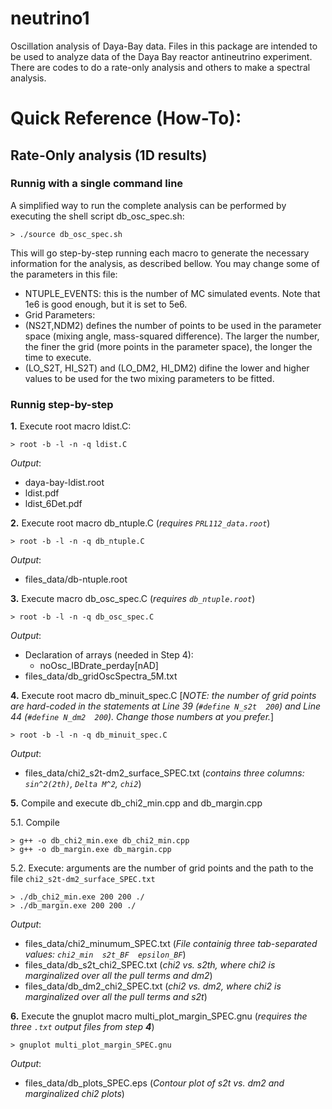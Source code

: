 # neutrino1
Oscillation analysis of Daya-Bay data.
Files in this package are intended to be used to analyze data of the Daya Bay reactor antineutrino experiment. There are codes to do a rate-only analysis and others to make a spectral analysis.

# Quick Reference (How-To):

## Rate-Only analysis (1D results)

### Runnig with a single command line
A simplified way to run the complete analysis can be performed by executing the shell script db_osc_spec.sh:

    > ./source db_osc_spec.sh

This will go step-by-step running each macro to generate the necessary information for the analysis, as described bellow. You may change some of the parameters in this file:

- NTUPLE_EVENTS: this is the number of MC simulated events. Note that 1e6 is good enough, but it is set to 5e6.
- Grid Parameters:
- (NS2T,NDM2) defines the number of points to be used in the parameter space (mixing angle, mass-squared difference). The larger the number, the finer the grid (more points in the parameter space), the longer the time to execute.
- (LO_S2T, HI_S2T) and (LO_DM2, HI_DM2) difine the lower and higher values to be used for the two mixing parameters to be fitted.


### Runnig step-by-step
**1.** Execute root macro ldist.C:

    > root -b -l -n -q ldist.C

_Output_:  
- daya-bay-ldist.root
- ldist.pdf
- ldist_6Det.pdf

**2.** Execute root macro db_ntuple.C (_requires `PRL112_data.root`_)

    > root -b -l -n -q db_ntuple.C

_Output_:  
- files_data/db-ntuple.root

**3.** Execute macro db_osc_spec.C (_requires `db_ntuple.root`_)

    > root -b -l -n -q db_osc_spec.C

_Output_:
- Declaration of arrays (needed in Step 4): 
    - noOsc_IBDrate_perday[nAD]
- files_data/db_gridOscSpectra_5M.txt

**4.** Execute root macro db_minuit_spec.C [_NOTE: the number of grid points are hard-coded in the statements at Line 39 (`#define N_s2t  200`) and Line 44 (`#define N_dm2  200`). Change those numbers at you prefer._]

    > root -b -l -n -q db_minuit_spec.C

_Output_:  
- files_data/chi2_s2t-dm2_surface_SPEC.txt (_contains three columns: `sin^2(2th)`, `Delta M^2`, `chi2`_)

**5.** Compile and execute db_chi2_min.cpp and db_margin.cpp

5.1. Compile

    > g++ -o db_chi2_min.exe db_chi2_min.cpp
    > g++ -o db_margin.exe db_margin.cpp

5.2. Execute: arguments are the number of grid points and the path to the file `chi2_s2t-dm2_surface_SPEC.txt`

    > ./db_chi2_min.exe 200 200 ./
    > ./db_margin.exe 200 200 ./

_Output_:
- files_data/chi2_minumum_SPEC.txt (_File containig three tab-separated values: `chi2_min  s2t_BF  epsilon_BF`_)
- files_data/db_s2t_chi2_SPEC.txt (_chi2 vs. s2th, where chi2 is marginalized over all the pull terms and dm2_)
- files_data/db_dm2_chi2_SPEC.txt (_chi2 vs. dm2, where chi2 is marginalized over all the pull terms and s2t_)

**6.** Execute the gnuplot macro multi_plot_margin_SPEC.gnu (_requires the three `.txt` output files from step **4**_)

    > gnuplot multi_plot_margin_SPEC.gnu

_Output_:  
- files_data/db_plots_SPEC.eps (_Contour plot of s2t vs. dm2 and marginalized chi2 plots_)
